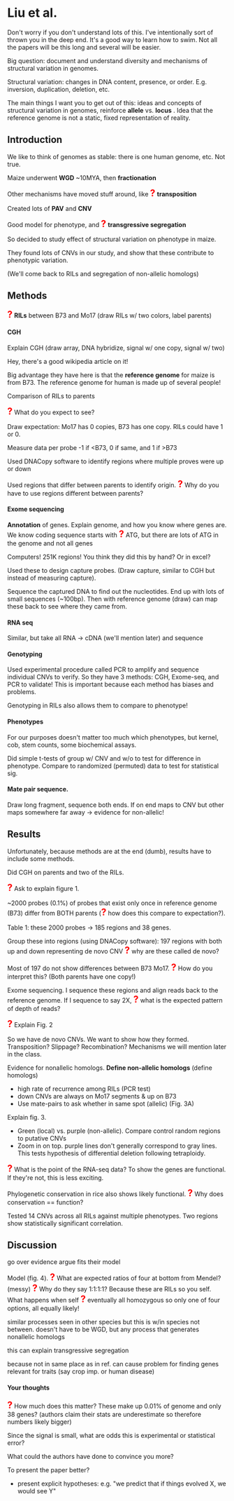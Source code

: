 # Liu et al.

Don't worry if you don't understand lots of this.  I've intentionally sort of thrown you in the deep end. It's a good way to learn how to swim. Not all the papers will be this long and several will be easier.

Big question: document and understand diversity and mechanisms of structural variation in genomes.

Structural variation: changes in DNA content, presence, or order. E.g. inversion, duplication, deletion, etc.

The main things I want you to get out of this: ideas and concepts of structural variation in genomes, reinforce **allele** vs. **locus** . Idea that the reference genome is not a static, fixed representation of reality.

## Introduction

We like to think of genomes as stable: there is one human genome, etc. Not true.

Maize underwent **WGD** ~10MYA, then **fractionation**

Other mechanisms have moved stuff around, like <strong style="font-size: 150%; color: red;">?</strong> **transposition**

Created lots of **PAV** and **CNV**

Good model for phenotype, and <strong style="font-size: 150%; color: red;">?</strong> **transgressive segregation**

So decided to study effect of structural variation on phenotype in maize.

They found lots of CNVs in our study, and show that these contribute to phenotypic variation.

(We'll come back to RILs and segregation of non-allelic homologs)

## Methods

<strong style="font-size: 150%; color: red;">?</strong> **RILs** between B73 and  Mo17 (draw RILs w/ two colors, label parents)

#### CGH

Explain CGH (draw array, DNA hybridize, signal w/ one copy, signal w/ two) 

Hey, there's a good wikipedia article on it!

Big advantage they have here is that the **reference genome** for maize is from B73.  The reference genome for human is made up of several people!

Comparison of RILs to parents

<strong style="font-size: 150%; color: red;">?</strong> What do you expect to see? 

Draw expectation: Mo17 has 0 copies, B73 has one copy.  RILs could have 1 or 0.

Measure data per probe -1 if <B73, 0 if same, and 1 if >B73

Used DNACopy software to identify regions where multiple proves were up or down

Used regions that differ between parents to identify origin. <strong style="font-size: 150%; color: red;">?</strong> Why do you have to use regions different between parents?

#### Exome sequencing

**Annotation** of genes. Explain genome, and how you know where genes are. We know coding sequence starts with <strong style="font-size: 150%; color: red;">?</strong> ATG, but there are lots of ATG in the genome and not all genes

Computers! 251K regions! You think they did this by hand? Or in excel?

Used these to design capture probes. (Draw capture, similar to CGH but instead of measuring capture).

Sequence the captured DNA to find out the nucleotides. End up with lots of small sequences (~100bp). Then with reference genome (draw) can map these back to see where they came from.

#### RNA seq

Similar, but take all RNA -> cDNA (we'll mention later) and sequence

#### Genotyping

Used experimental procedure called PCR to amplify and sequence individual CNVs to verify. So they have 3 methods: CGH, Exome-seq, and PCR to validate!  This is important because each method has biases and problems.

Genotyping in RILs also allows them to compare to phenotype!

#### Phenotypes

For our purposes doesn't matter too much which phenotypes, but kernel, cob, stem counts, some biochemical assays.  

Did simple t-tests of group w/ CNV and w/o to test for difference in phenotype. Compare to randomized (permuted) data to test for statistical sig.

#### Mate pair sequence.

Draw long fragment, sequence both ends. If on end maps to CNV but other maps somewhere far away -> evidence for non-allelic!

## Results

Unfortunately, because methods are at the end (dumb), results have to include some methods.

Did CGH on parents and two of the RILs.

<strong style="font-size: 150%; color: red;">?</strong> Ask to explain figure 1.

~2000 probes (0.1%) of probes that exist only once in reference genome (B73) differ from BOTH parents (<strong style="font-size: 150%; color: red;">?</strong> how does this compare to expectation?). 

Table 1: these 2000 probes -> 185 regions and 38 genes.

Group these into regions (using DNACopy software): 197 regions with both up and down representing de novo CNV <strong style="font-size: 150%; color: red;">?</strong> why are these called de novo?

Most of 197 do not show differences between B73 Mo17. <strong style="font-size: 150%; color: red;">?</strong> How do you interpret this? (Both parents have one copy!)

Exome sequencing. I sequence these regions and align reads back to the reference genome. If I sequence to say 2X, <strong style="font-size: 150%; color: red;">?</strong> what is the expected pattern of depth of reads?

<strong style="font-size: 150%; color: red;">?</strong> Explain Fig. 2

So we have de novo CNVs. We want to show how they formed. Transposition? Slippage? Recombination? Mechanisms we will mention later in the class.

Evidence for nonallelic homologs. **Define non-allelic homologs** (define homologs)

* high rate of recurrence among RILs (PCR test)
* down CNVs are always on Mo17 segments & up on B73
* Use mate-pairs to ask whether in same spot (allelic) (Fig. 3A)

Explain fig. 3. 

* Green (local) vs. purple (non-allelic). Compare control random regions to putative CNVs
* Zoom in on top. purple lines don't generally correspond to gray lines. This tests hypothesis of differential deletion following tetraploidy.

<strong style="font-size: 150%; color: red;">?</strong> What is the point of the RNA-seq data? To show the genes are functional. If they're not, this is less exciting.

Phylogenetic conservation in rice also shows likely functional.  <strong style="font-size: 150%; color: red;">?</strong> Why does conservation == function?

Tested 14 CNVs across all RILs against multiple phenotypes. Two regions show statistically significant correlation.

## Discussion

go over evidence argue fits their model

Model (fig. 4). <strong style="font-size: 150%; color: red;">?</strong> What are expected ratios of four at bottom from Mendel? (messy) <strong style="font-size: 150%; color: red;">?</strong> Why do they say 1:1:1:1? Because these are RILs so you self. What happens when self <strong style="font-size: 150%; color: red;">?</strong> eventually all homozygous so only one of four options, all equally likely!

similar processes seen in other species but this is w/in species not between. doesn't have to be WGD, but any process that generates nonallelic homologs

this can explain transgressive segregation

because not in same place as in ref. can cause problem for finding genes relevant for traits (say crop imp. or human disease)

#### Your thoughts

<strong style="font-size: 150%; color: red;">?</strong> How much does this matter? These make up 0.01% of genome and only 38 genes? (authors claim their stats are underestimate so therefore numbers likely bigger)

Since the signal is small, what are odds this is experimental or statistical error?

What could the authors have done to convince you more?

To present the paper better?

* present explicit hypotheses: e.g. "we predict that if things evolved X, we would see Y"


